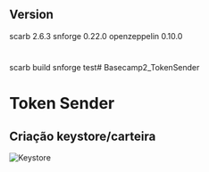 ## Version
scarb 2.6.3
snforge 0.22.0
openzeppelin 0.10.0

#
scarb build
snforge test# Basecamp2_TokenSender

# Token Sender
## Criação keystore/carteira
![Keystore]([https://github.com/wbarroz/Basecamp2_Counter/blob/main/IDE.png](https://github.com/wbarroz/Basecamp2_TokenSender/blob/main/carteiras.png))
